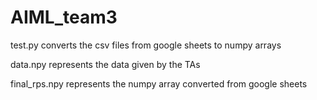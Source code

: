 # AIML_team3

test.py converts the csv files from google sheets to numpy arrays 

data.npy represents the data given by the TAs

final_rps.npy represents the numpy array converted from google sheets
